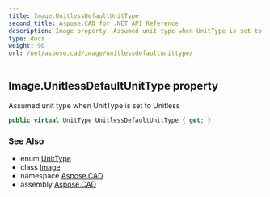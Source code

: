 ```yaml
---
title: Image.UnitlessDefaultUnitType
second_title: Aspose.CAD for .NET API Reference
description: Image property. Assumed unit type when UnitType is set to Unitless
type: docs
weight: 90
url: /net/aspose.cad/image/unitlessdefaultunittype/
---
```

## Image.UnitlessDefaultUnitType property

Assumed unit type when UnitType is set to Unitless

```csharp
public virtual UnitType UnitlessDefaultUnitType { get; }
```

### See Also

* enum [UnitType](../../../aspose.cad.imageoptions/unittype/)
* class [Image](../)
* namespace [Aspose.CAD](../../image/)
* assembly [Aspose.CAD](../../../)


